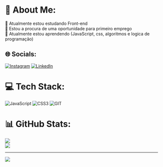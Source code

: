 # 💫 About Me:
🔭 Atualmente estou estudando Front-end<br>👯 Estou a procura de uma oportunidade para primeiro emprego<br>🤝 Atualmente estou aprendendo (JavaScript, css, algoritmos e logica de programação)<br>


## 🌐 Socials:
[![Instagram](https://img.shields.io/badge/Instagram-%23E4405F.svg?logo=Instagram&logoColor=white)](https://instagram.com/https://instagram.com/brunobiuu_?igshid=NTc4MTIwNjQ2YQ==) [![LinkedIn](https://img.shields.io/badge/LinkedIn-%230077B5.svg?logo=linkedin&logoColor=white)](https://linkedin.com/in/www.linkedin.com/in/brunobiuu) 

# 💻 Tech Stack:
![JavaScript](https://img.shields.io/badge/javascript-%23323330.svg?style=for-the-badge&logo=javascript&logoColor=%23F7DF1E) ![CSS3](https://img.shields.io/badge/css3-%231572B6.svg?style=for-the-badge&logo=css3&logoColor=white) ![GIT](https://img.shields.io/badge/Git-fc6d26?style=for-the-badge&logo=git&logoColor=white)
# 📊 GitHub Stats:
![](https://github-readme-stats.vercel.app/api?username=Brunobiuu&theme=merko&hide_border=false&include_all_commits=false&count_private=false)<br/> 
![](https://github-readme-streak-stats.herokuapp.com/?user=Brunobiuu&theme=merko&hide_border=false)<br/>


---
[![](https://visitcount.itsvg.in/api?id=Brunobiuu&icon=0&color=0)](https://visitcount.itsvg.in)

<!-- Proudly created with GPRM ( https://gprm.itsvg.in ) -->
